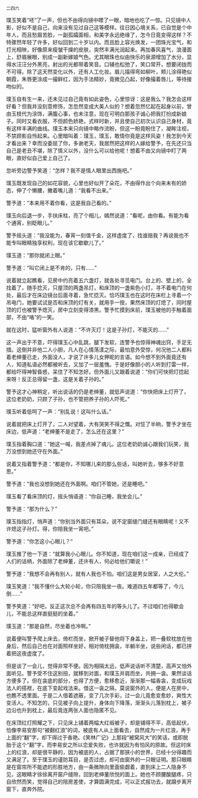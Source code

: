     二四六 

   璞玉笑着“呸”了一声，但也不由得向镜中瞟了一眼，暗地也吃了一惊。只见镜中人影，好似不是自己，向来没有见过自己这等模样。往日因心境关系，已自觉是个中年人，而且愁眉苦脸，一副孤孀面相，和美字永远绝缘了，怎今日竟变得这样？不特骤然年轻了许多，好似回到二十岁以内。而且脸上容光焕发，一团珠光宝气，和灯光相映，好像原来瘦皱干燥的皮肤，突然丰满光润起来。再加春风喜气，浪漫面上，舒眉展眼，别成一副新嫁娘气色。尤其眼珠也似由快乐的泉源增加了水分，显得水汪汪分外黑亮，射出的光都带着笑音。口辅也松弛了，笑口常开，想要闭拢而不可得。除了这天然变化以外，还有人工化妆。眉儿描得弯如柳叶，颊儿涂得艳似朝霞，朱唇更涂成一撮鲜红，因为手法精妙，竟微见凸起，好像撮着唇儿，等待接吻似的。

   璞玉自有生一来，还未见过自己竟有如此姿色，心里惊讶：这是我么？我怎会这样好看？但我并没刻意修饰，怎忽然变成大美人似的？想着忽然忆起在起身以前，曾由玉枝代为涂饰，满腹心事，也未注意，现在可明白那孩子诚心把我打扮成新娘子。同时又看衣服，不但颜色娇艳，式样时新，并且使自己初次认识自己身材，竟有这样丰满的曲线。璞玉本来只向镜中略作流盼，但这一盼竟盼住了，凝眸注视，不禁顾影自怜起来。心里暗叫着：璞玉，璞玉，敢情你竟是这样风姿！我怎到今天才看出来？幸而没委屈了你，多谢老天，我居然把这样的人嫁给警予，在先还只当自己是老丑不堪，除了情义以外，没什么可以给他呢！想着不由又向镜中盯了两眼，直好似自己爱上自己了。

   忽听旁边警予笑道：“怎样？我不是情人眼里出西施吧。”

   璞玉既发现自己的如花容貌，心里也好似开了朵花，不由得作出个向来未有的娇态，伸了个懒腰，撇着嘴儿道：“我看不出来。”

   警予道：“本来用不着你看，这是我自己看的。”

   璞玉向后退一步，手扶床柱，亮了个相儿，嫣然说道：“看呢，由你看。有能为看个通宵，别眨眼儿。”

   警予摇头道：“我没能为，春宵一刻值千金，这样虚度了，找谁赔我？再说我也不能专叫眼睛独享权利，现在该它歇歇儿了。”

   璞玉道：“那你就闭上眼。”

   警予道：“叫它闭上是不肯的，只有……”

   说着就立起瞧看，见房中约亮着五六盏灯，就各处寻觅电门。台上的、壁上的，全找着了，随手捻灭，只屋顶的两盏吊灯，和床顶的一盏紫色小灯，寻不着电门在何处，最后才在床边镜台后面寻着，急忙捻灭。恰巧璞玉也在这时在床栏上寻着一个吊电门，她要试试是否和床顶的灯有关，就用手一按，果然床顶的灯熄了，同时屋顶的灯也被警予熄灭，房中立刻变得漆黑。警予忙摸到床前，璞玉被他的手触着面部，不由“咯”的一笑。

   就在这时，猛听窗外有人说道：“不许灭灯！这是子孙灯，不能灭的……”

   这一声出于不意，吓得璞玉心中乱跳，腿下发软，连警予也惊得神魂出窍，手足无措。这倒并非他二人小胆，凡人在心情荡漾之际，最怕意外受惊，何况他二人都料着老绅董已走，外面没人，才说了许多儿女狎昵的言语。如今想不到外面竟还有人，知道私语必然都被听去，又加了一层羞愧。于是好像胆小的人听到打雷一样，都给吓得神智昏惑，呆住了不知怎好。但外面儿又跟着说道：“你们可快把灯捻起来呀！反正总得留一盏，这是关着子孙的。”

   警予这才心神稍定，听出说话的仍是老绅董，就低声说道：“你快把床上灯开了，这位老奶奶，只顾了子孙，也不管把养子孙的人吓死。”

   璞玉听着低呵了一声：“别乱说！这叫什么话。”

   说着就把床上灯开了，二人对望着，大有哭笑不得之慨。对怔了半晌，警予才坐在床边，低声道：“老绅董不是走了，怎么还在这里？”

   璞玉指着胸口道：“她这一喊，我差点掉了魂儿。这位老奶奶诚心跟我们玩笑，我万没想到她还守在外面。”

   说着又指着警予道：“都是你，不知哪儿来的那么些话，叫她听去，够多不好意思。”

   警予道：“我也没想到她还在外面啊。咱们不管她，还是睡吧。”

   璞玉看了看床顶的灯，摇头悄语道：“你自己睡，我坐会儿。”

   警予道：“那为什么？”

   璞玉指指灯，悄声道：“你别当外面只有耳朵，说不定窗缝门缝还有眼睛呢！又不许熄这子孙灯。得，你陪我坐一宵吧。”

   警予道：“你怎这小心眼儿？”

   璞玉推了他一下道：“就算我小心眼儿。你不知道，现在咱们这一成亲，已经成了人们的话柄，外面除了老绅董，还许有人，何必给他们嚼说！”

   警予道：“我想不会再有别人，就有人我也不怕。咱们这是男女居室，人之大伦。”

   璞玉笑道：“我不懂什么大轮小轮，你只陪我坐一夜。难道四五年都等了，今儿倒……”

   警予笑道：“好吧，反正这次总不会再有四五年的等头儿了。不过咱们也得歇会儿，不能总这样直挺挺的坐着。”

   璞玉道：“那是自然，尽坐着也冷啊。”

   说着便叫警予爬上床去，倚栏而坐，掀开被子替他将下身盖上，把一叠软枕放在他身后，然后自己也在对面照样坐好，相对倚枕拥衾，半躺半坐，说些闲话，都已拼着把这夜虚度了。

   但是谈了一会儿，觉得非常不便。因为相隔太远，低声说话听不清楚，高声又怕外面听见。警予受不住这别扭，就移到对面，和璞玉并肩而坐，共拥一衾。果然谈话方便多了。但在衾底的部分，也得了方便，愈移愈近，渐渐那一幅香衾，变成玩戏法人的搭袱，在底下变起戏法来。借这一衾之隔，莫说窗外的人，便是人在房中，也瞧不透里面。于是二人借着遮蔽，变了几次手彩，过一会儿竟愈变愈妙，爽性大变活人。不知怎的，只见被子向上提升，身体向下降落，渐渐头儿落到枕上，被子边沿也升到枕上，最后竟连两张人面也隐匿不见。

   在床顶红灯照耀之下，只见床上铺着两幅大红缎被子，却是铺得不平，高低起伏，恰像李易安那句“被翻红浪”的词，被底有人从上面看去，自然成为一片红浪，再于上面的“翻”字，却下得过于香艳。《笑林广记》上那段“被窝风大”的笑话，或即脱胎于这个“翻”字，而李易安之所以恋爱失败，也许就因为有怕风的原故。但这时床上的红浪，却是很平静的，因为被底的人，占据了那狭小的世界，已经十分得趣而又满足了。至于璞玉的谨防耳目，是否过虑，却可由窗外的一只眼证明。那只眼睛是在窗帘所不能遮的形胜地方，由一条微隙向里面偷觑着，直到床上二人隐身不见，这眼睛才徐徐离开窗户缝隙，回到老绅董欣悦的面上。她也不顾腰酸腿疼，只自欣然而笑，觉得自己的陪房差使，才算圆满完成，可以正式报功去，就蹑步离开窗下，直奔外院。

